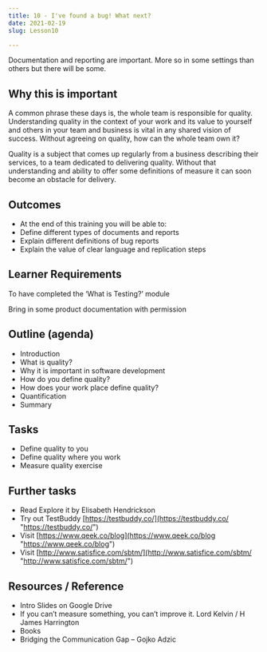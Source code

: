 ```yaml
---
title: 10 - I've found a bug! What next?
date: 2021-02-19
slug: Lesson10

---
```

Documentation and reporting are important. More so in some settings than others but there will be some.

## Why this is important

A common phrase these days is, the whole team is responsible for quality. Understanding quality in the context of your work and its value to yourself and others in your team and business is vital in any shared vision of success. Without agreeing on quality, how can the whole team own it?

Quality is a subject that comes up regularly from a business describing their services, to a team dedicated to delivering quality. Without that understanding and ability to offer some definitions of measure it can soon become an obstacle for delivery.

## Outcomes

* At the end of this training you will be able to:
* Define different types of documents and reports
* Explain different definitions of bug reports
* Explain the value of clear language and replication steps

## Learner Requirements

To have completed the ‘What is Testing?’ module

Bring in some product documentation with permission

## Outline (agenda)

* Introduction
* What is quality?
* Why it is important in software development
* How do you define quality?
* How does your work place define quality?
* Quantification
* Summary

## Tasks

* Define quality to you
* Define quality where you work
* Measure quality exercise

## Further tasks

* Read Explore it by Elisabeth Hendrickson
* Try out TestBuddy [https://testbuddy.co/](https://testbuddy.co/ "https://testbuddy.co/")
* Visit [https://www.qeek.co/blog](https://www.qeek.co/blog "https://www.qeek.co/blog")
* Visit [http://www.satisfice.com/sbtm/](http://www.satisfice.com/sbtm/ "http://www.satisfice.com/sbtm/")

## Resources / Reference

* Intro Slides on Google Drive
* If you can’t measure something, you can’t improve it. Lord Kelvin / H James Harrington
* Books
* Bridging the Communication Gap – Gojko Adzic